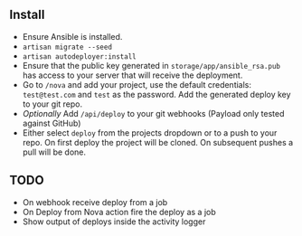 ## Install
- Ensure Ansible is installed.
- `artisan migrate --seed`
- `artisan autodeployer:install`
- Ensure that the public key generated in `storage/app/ansible_rsa.pub` has access to your server that will receive the deployment.
- Go to `/nova` and add your project, use the default credentials: `test@test.com` and `test` as the password. Add the generated deploy key to your git repo.
- *Optionally* Add `/api/deploy` to your git webhooks (Payload only tested against GitHub)
- Either select `deploy` from the projects dropdown or to a push to your repo. On first deploy the project will be cloned. On subsequent pushes a pull will be done.

## TODO
- On webhook receive deploy from a job
- On Deploy from Nova action fire the deploy as a job
- Show output of deploys inside the activity logger
